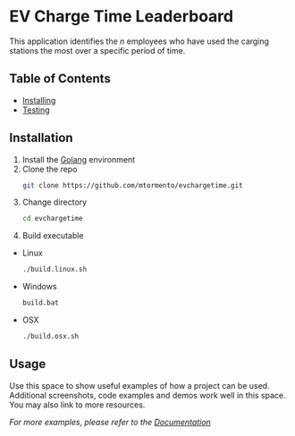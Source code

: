 # EV Charge Time Leaderboard

This application identifies the *n* employees who have used the carging stations the most over a specific period of time.

## Table of Contents

- [Installing](#installing)
- [Testing](#testing)

## Installation

1. Install the [Golang](https://golang.org/doc/install) environment
2. Clone the repo
    ```sh
    git clone https://github.com/mtormento/evchargetime.git
    ```
3. Change directory
    ```sh
    cd evchargetime
    ```
4. Build executable
* Linux
    ```sh
    ./build.linux.sh
    ```
* Windows
    ```bat
    build.bat
    ```
* OSX
    ```sh
    ./build.osx.sh
    ```

## Usage

Use this space to show useful examples of how a project can be used. Additional screenshots, code examples and demos work well in this space. You may also link to more resources.

_For more examples, please refer to the [Documentation](https://example.com)_
